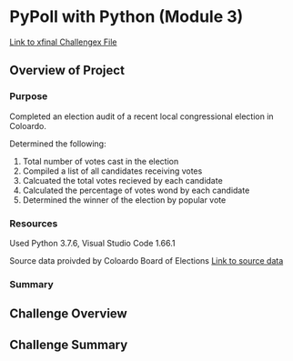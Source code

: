 # PyPoll with Python (Module 3)

[Link to xfinal Challengex File](xxxx)

## Overview of Project

### Purpose
Completed an election audit of a recent local congressional election in Coloardo.

Determined the following:
1. Total number of votes cast in the election
2. Compiled a list of all candidates receiving votes
3. Calcuated the total votes recieved by each candidate
4. Calculated the percentage of votes wond by each candidate
5. Determined the winner of the election by popular vote

### Resources

Used Python 3.7.6, Visual Studio Code 1.66.1

Source data proivded by Coloardo Board of Elections
[Link to source data](Resources/election_results.csv)

### Summary



## Challenge Overview

## Challenge Summary
